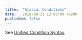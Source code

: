 ```yaml
---
title:  "Alasca: Conditions"
date:   2018-08-31 12:00:00 +0200
published: false
---
```


See [Unified Condition Syntax](https://soc.github.io/languages/unified-condition-syntax).

